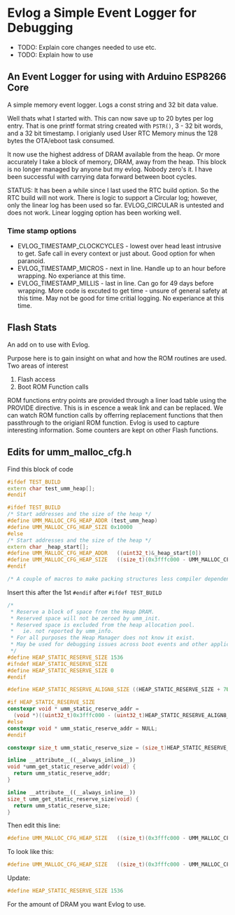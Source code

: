 # Evlog a Simple Event Logger for Debugging
* TODO: Explain core changes needed to use etc.
* TODO: Explain how to use

## An Event Logger for using with Arduino ESP8266 Core

A simple memory event logger. Logs a const string and 32 bit data value.

Well thats what I started with. This can now save up to 20 bytes per log
entry. That is one printf format string created with `PSTR()`, 3 - 32 bit
words, and a 32 bit timestamp. I origianly used User RTC Memory minus the 128
bytes the OTA/eboot task consumed.

It now use the highest address of DRAM available from the heap. Or more
accurately I take a block of memory, DRAM, away from the heap. This block is
no longer managed by anyone but my evlog. Nobody zero's it. I have been
successful with carrying data forward between boot cycles.

STATUS: It has been a while since I last used the RTC build option. So the
RTC build will not work. There is logic to support a Circular log; however,
only the linear log has been used so far. EVLOG_CIRCULAR is untested and
does not work. Linear logging option has been working well.

### Time stamp options
* EVLOG_TIMESTAMP_CLOCKCYCLES - lowest over head least intrusive to get. Safe
call in every context or just about. Good option for when paranoid.
* EVLOG_TIMESTAMP_MICROS - next in line. Handle up to an hour before wrapping.
No experiance at this time.
* EVLOG_TIMESTAMP_MILLIS - last in line. Can go for 49 days before wrapping.
More code is excuted to get time - unsure of general safety at this time.
May not be good for time critial logging. No experiance at this time.

## Flash Stats
An add on to use with Evlog.

Purpose here is to gain insight on what and how the ROM routines are used.
Two areas of interest
  1) Flash access
  2) Boot ROM Function calls

ROM functions entry points are provided through a liner load table using the
PROVIDE directive. This is in escence a weak link and can be replaced. We
can watch ROM function calls by offerring replacement functions that  then
passthrough to the origianl ROM function. Evlog is used to capture
interesting information. Some counters are kept on other Flash functions.

## Edits for umm_malloc_cfg.h
Find this block of code
```cpp
#ifdef TEST_BUILD
extern char test_umm_heap[];
#endif

#ifdef TEST_BUILD
/* Start addresses and the size of the heap */
#define UMM_MALLOC_CFG_HEAP_ADDR (test_umm_heap)
#define UMM_MALLOC_CFG_HEAP_SIZE 0x10000
#else
/* Start addresses and the size of the heap */
extern char _heap_start[];
#define UMM_MALLOC_CFG_HEAP_ADDR   ((uint32_t)&_heap_start[0])
#define UMM_MALLOC_CFG_HEAP_SIZE   ((size_t)(0x3fffc000 - UMM_MALLOC_CFG_HEAP_ADDR - HEAP_STATIC_RESERVE_ALIGN8_SIZE))
#endif

/* A couple of macros to make packing structures less compiler dependent */
```
Insert this after the 1st `#endif` after `#ifdef TEST_BUILD`
```cpp
/*
 * Reserve a block of space from the Heap DRAM.
 * Reserved space will not be zeroed by umm_init.
 * Reserved space is excluded from the heap allocation pool.
 *   ie. not reported by umm_info.
 * For all purposes the Heap Manager does not know it exist.
 * May be used for debugging issues across boot events and other applications.
 */
#define HEAP_STATIC_RESERVE_SIZE 1536
#ifndef HEAP_STATIC_RESERVE_SIZE
#define HEAP_STATIC_RESERVE_SIZE 0
#endif

#define HEAP_STATIC_RESERVE_ALIGN8_SIZE ((HEAP_STATIC_RESERVE_SIZE + 7U) & ~7U)

#if HEAP_STATIC_RESERVE_SIZE
constexpr void * umm_static_reserve_addr =
  (void *)((uint32_t)0x3fffc000 - (uint32_t)HEAP_STATIC_RESERVE_ALIGN8_SIZE);
#else
constexpr void * umm_static_reserve_addr = NULL;
#endif

constexpr size_t umm_static_reserve_size = (size_t)HEAP_STATIC_RESERVE_SIZE;

inline __attribute__((__always_inline__))
void *umm_get_static_reserve_addr(void) {
  return umm_static_reserve_addr;
}

inline __attribute__((__always_inline__))
size_t umm_get_static_reserve_size(void) {
  return umm_static_reserve_size;
}
```
Then edit this line:
```cpp
#define UMM_MALLOC_CFG_HEAP_SIZE   ((size_t)(0x3fffc000 - UMM_MALLOC_CFG_HEAP_ADDR))
```
To look like this:
```cpp
#define UMM_MALLOC_CFG_HEAP_SIZE   ((size_t)(0x3fffc000 - UMM_MALLOC_CFG_HEAP_ADDR - HEAP_STATIC_RESERVE_ALIGN8_SIZE))
```

Update:
```cpp
#define HEAP_STATIC_RESERVE_SIZE 1536
```
For the amount of DRAM you want Evlog to use.
